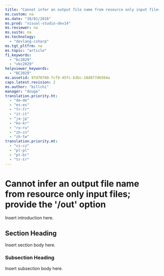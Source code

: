 ```yaml
---
title: "Cannot infer an output file name from resource only input files; provide the &#39;-out&#39; option"
ms.custom: na
ms.date: "10/01/2016"
ms.prod: "visual-studio-dev14"
ms.reviewer: na
ms.suite: na
ms.technology: 
  - "devlang-csharp"
ms.tgt_pltfrm: na
ms.topic: "article"
f1_keywords: 
  - "bc2029"
  - "vbc2029"
helpviewer_keywords: 
  - "BC2029"
ms.assetid: 97d70760-fcf9-45fc-b3bc-18d877d6564a
caps.latest.revision: 2
ms.author: "billchi"
manager: "douge"
translation.priority.ht: 
  - "de-de"
  - "es-es"
  - "fr-fr"
  - "it-it"
  - "ja-jp"
  - "ko-kr"
  - "ru-ru"
  - "zh-cn"
  - "zh-tw"
translation.priority.mt: 
  - "cs-cz"
  - "pl-pl"
  - "pt-br"
  - "tr-tr"
---
```

# Cannot infer an output file name from resource only input files; provide the &#39;/out&#39; option
Insert introduction here.  
  
## Section Heading  
 Insert section body here.  
  
### Subsection Heading  
 Insert subsection body here.